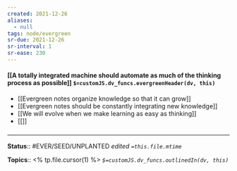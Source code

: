 ```yaml
---
created: 2021-12-26 
aliases:
  - null
tags: node/evergreen
sr-due: 2021-12-26
sr-interval: 1
sr-ease: 230
---
```


#### [[A totally integrated machine should automate as much of the thinking process as possible]] `$=customJS.dv_funcs.evergreenHeader(dv, this)`

- [[Evergreen notes organize knowledge so that it can grow]]
- [[Evergreen notes should be constantly integrating new knowledge]]
- [[We will evolve when we make learning as easy as thinking]]
- [[]]
 

### <hr class="footnote"/>

**Status**:: #EVER/SEED/UNPLANTED
*edited `=this.file.mtime`*

**Topics**:: <% tp.file.cursor(1) %>
*`$=customJS.dv_funcs.outlinedIn(dv, this)`*


